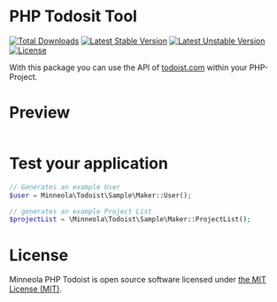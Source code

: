 # PHP Todosit Tool

[![Total Downloads](https://poser.pugx.org/minneola/todoist/downloads.svg)](https://packagist.org/packages/minneola/todoist)
[![Latest Stable Version](https://poser.pugx.org/minneola/todoist/v/stable.svg)](https://packagist.org/packages/minneola/todoist)
[![Latest Unstable Version](https://poser.pugx.org/minneola/todoist/v/unstable.svg)](https://packagist.org/packages/minneola/todoist)
[![License](https://poser.pugx.org/minneola/todoist/license.svg)](https://packagist.org/packages/minneola/todoist)

With this package you can use the API of [todoist.com](http://todoist.com) within your PHP-Project.


# Preview

```php
```

# Test your application

```php
// Generates an example User
$user = Minneola\Todoist\Sample\Maker::User();

// generates an example Project List
$projectList = \Minneola\Todoist\Sample\Maker::ProjectList();
```


# License

Minneola PHP Todoist is open source software licensed under [the MIT License (MIT)](LICENSE).
